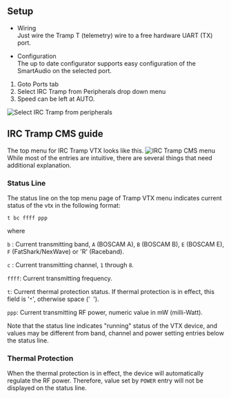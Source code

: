 ## Setup

- Wiring  
Just wire the Tramp T (telemetry) wire to a free hardware UART (TX) port.

- Configuration  
The up to date configurator supports easy configuration of the SmartAudio on the selected port.

1. Goto Ports tab
2. Select IRC Tramp from Peripherals drop down menu
3. Speed can be left at AUTO.

![Select IRC Tramp from peripherals](https://cloud.githubusercontent.com/assets/14850998/22005847/ddc6641a-dca9-11e6-8de3-64dc39ecb5cf.png)


## IRC Tramp CMS guide
The top menu for IRC Tramp VTX looks like this.
![IRC Tramp CMS menu](https://cloud.githubusercontent.com/assets/14850998/21991074/8bd7c464-dc54-11e6-822c-53defecdc915.jpg)
While most of the entries are intuitive, there are several things that need additional explanation.

### Status Line
The status line on the top menu page of Tramp VTX menu indicates current status of the vtx in the following format:

```
t bc ffff ppp
```

where

`b` : Current transmitting band, `A` (BOSCAM A), `B` (BOSCAM B), `E` (BOSCAM E), `F` (FatShark/NexWave) or 'R' (Raceband).

`c` : Current transmitting channel, `1` through `8`.

`ffff`: Current transmitting frequency.

`t`: Current thermal protection status. If thermal protection is in effect, this field is '`*`', otherwise space ('` `').

`ppp`: Current transmitting RF power, numeric value in mW (milli-Watt).

Note that the status line indicates "running" status of the VTX device, and values may be different from band, channel and power setting entries below the status line.

### Thermal Protection
When the thermal protection is in effect, the device will automatically regulate the RF power. Therefore, value set by `POWER` entry will not be displayed on the status line.